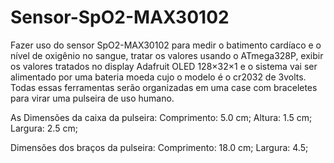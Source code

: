 # Sensor-SpO2-MAX30102

Fazer uso do sensor SpO2-MAX30102 para medir o batimento cardíaco e o nível de oxigênio no sangue, tratar os valores usando o ATmega328P, exibir os valores tratados no display Adafruit OLED 128×32×1 e o sistema vai ser alimentado por uma bateria moeda cujo o modelo é o cr2032 de 3volts. Todas essas ferramentas serão organizadas em uma case com braceletes para virar uma pulseira de uso humano.

As Dimensões da caixa da pulseira:
Comprimento: 5.0 cm;
Altura: 1.5 cm;
Largura: 2.5 cm;

Dimensões dos braços da pulseira:
Comprimento: 18.0 cm;
Largura: 4.5;

